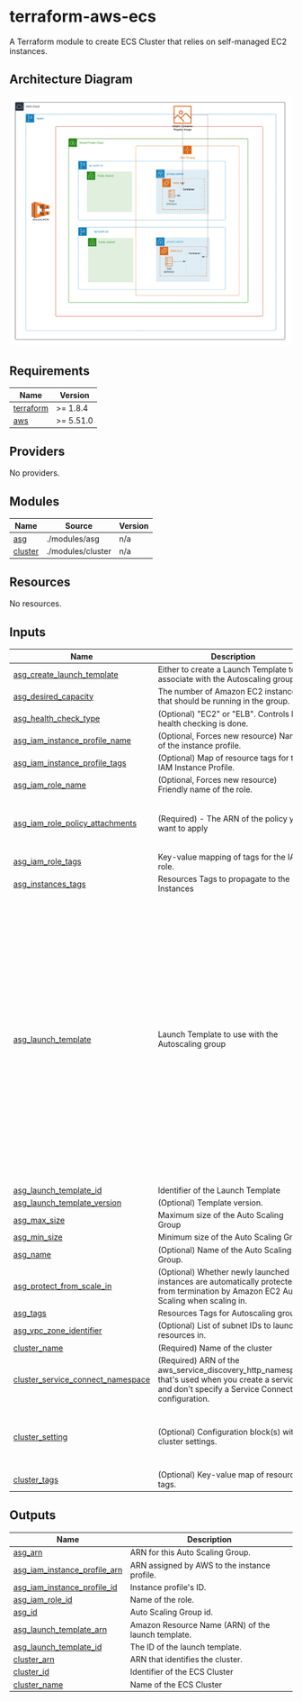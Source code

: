<!-- BEGIN_TF_DOCS -->
# terraform-aws-ecs

A Terraform module to create ECS Cluster that relies on self-managed EC2 instances.

## Architecture Diagram

![ECS Architecture Diagram](https://github.com/infraspecdev/terraform-aws-ecs/raw/main/diagrams/ecs-architecture.png)

## Requirements

| Name | Version |
|------|---------|
| <a name="requirement_terraform"></a> [terraform](#requirement\_terraform) | >=  1.8.4 |
| <a name="requirement_aws"></a> [aws](#requirement\_aws) | >= 5.51.0 |

## Providers

No providers.

## Modules

| Name | Source | Version |
|------|--------|---------|
| <a name="module_asg"></a> [asg](#module\_asg) | ./modules/asg | n/a |
| <a name="module_cluster"></a> [cluster](#module\_cluster) | ./modules/cluster | n/a |

## Resources

No resources.

## Inputs

| Name | Description | Type | Default | Required |
|------|-------------|------|---------|:--------:|
| <a name="input_asg_create_launch_template"></a> [asg\_create\_launch\_template](#input\_asg\_create\_launch\_template) | Either to create a Launch Template to associate with the Autoscaling group | `bool` | `true` | no |
| <a name="input_asg_desired_capacity"></a> [asg\_desired\_capacity](#input\_asg\_desired\_capacity) | The number of Amazon EC2 instances that should be running in the group. | `number` | n/a | yes |
| <a name="input_asg_health_check_type"></a> [asg\_health\_check\_type](#input\_asg\_health\_check\_type) | (Optional) "EC2" or "ELB". Controls how health checking is done. | `string` | `null` | no |
| <a name="input_asg_iam_instance_profile_name"></a> [asg\_iam\_instance\_profile\_name](#input\_asg\_iam\_instance\_profile\_name) | (Optional, Forces new resource) Name of the instance profile. | `string` | `null` | no |
| <a name="input_asg_iam_instance_profile_tags"></a> [asg\_iam\_instance\_profile\_tags](#input\_asg\_iam\_instance\_profile\_tags) | (Optional) Map of resource tags for the IAM Instance Profile. | `map(string)` | `{}` | no |
| <a name="input_asg_iam_role_name"></a> [asg\_iam\_role\_name](#input\_asg\_iam\_role\_name) | (Optional, Forces new resource) Friendly name of the role. | `string` | `null` | no |
| <a name="input_asg_iam_role_policy_attachments"></a> [asg\_iam\_role\_policy\_attachments](#input\_asg\_iam\_role\_policy\_attachments) | (Required) - The ARN of the policy you want to apply | `list(string)` | <pre>[<br>  "arn:aws:iam::aws:policy/service-role/AmazonEC2ContainerServiceforEC2Role"<br>]</pre> | no |
| <a name="input_asg_iam_role_tags"></a> [asg\_iam\_role\_tags](#input\_asg\_iam\_role\_tags) | Key-value mapping of tags for the IAM role. | `map(string)` | `{}` | no |
| <a name="input_asg_instances_tags"></a> [asg\_instances\_tags](#input\_asg\_instances\_tags) | Resources Tags to propagate to the Instances | `map(string)` | `{}` | no |
| <a name="input_asg_launch_template"></a> [asg\_launch\_template](#input\_asg\_launch\_template) | Launch Template to use with the Autoscaling group | <pre>object({<br>    name = optional(string, null)<br>    block_device_mappings = optional(list(object({<br>      device_name = string<br>      ebs = optional(object({<br>        delete_on_termination = optional(bool, null)<br>        snapshot_id           = optional(string, null)<br>        volume_size           = optional(number, null)<br>        volume_type           = optional(string, null)<br>      }))<br>      no_device    = optional(any, null)<br>      virtual_name = optional(string, null)<br>    })), [])<br>    image_id               = optional(string, null)<br>    instance_type          = optional(string, null)<br>    vpc_security_group_ids = optional(list(string), [])<br>    key_name               = optional(string, null)<br>    user_data              = optional(string, null)<br>    tags                   = optional(map(string), {})<br>  })</pre> | `{}` | no |
| <a name="input_asg_launch_template_id"></a> [asg\_launch\_template\_id](#input\_asg\_launch\_template\_id) | Identifier of the Launch Template | `string` | `null` | no |
| <a name="input_asg_launch_template_version"></a> [asg\_launch\_template\_version](#input\_asg\_launch\_template\_version) | (Optional) Template version. | `string` | `null` | no |
| <a name="input_asg_max_size"></a> [asg\_max\_size](#input\_asg\_max\_size) | Maximum size of the Auto Scaling Group | `number` | n/a | yes |
| <a name="input_asg_min_size"></a> [asg\_min\_size](#input\_asg\_min\_size) | Minimum size of the Auto Scaling Group | `number` | n/a | yes |
| <a name="input_asg_name"></a> [asg\_name](#input\_asg\_name) | (Optional) Name of the Auto Scaling Group. | `string` | n/a | yes |
| <a name="input_asg_protect_from_scale_in"></a> [asg\_protect\_from\_scale\_in](#input\_asg\_protect\_from\_scale\_in) | (Optional) Whether newly launched instances are automatically protected from termination by Amazon EC2 Auto Scaling when scaling in. | `bool` | `null` | no |
| <a name="input_asg_tags"></a> [asg\_tags](#input\_asg\_tags) | Resources Tags for Autoscaling group | `map(string)` | `{}` | no |
| <a name="input_asg_vpc_zone_identifier"></a> [asg\_vpc\_zone\_identifier](#input\_asg\_vpc\_zone\_identifier) | (Optional) List of subnet IDs to launch resources in. | `list(string)` | n/a | yes |
| <a name="input_cluster_name"></a> [cluster\_name](#input\_cluster\_name) | (Required) Name of the cluster | `string` | n/a | yes |
| <a name="input_cluster_service_connect_namespace"></a> [cluster\_service\_connect\_namespace](#input\_cluster\_service\_connect\_namespace) | (Required) ARN of the aws\_service\_discovery\_http\_namespace that's used when you create a service and don't specify a Service Connect configuration. | `string` | `null` | no |
| <a name="input_cluster_setting"></a> [cluster\_setting](#input\_cluster\_setting) | (Optional) Configuration block(s) with cluster settings. | <pre>list(object({<br>    name  = string<br>    value = string<br>  }))</pre> | `[]` | no |
| <a name="input_cluster_tags"></a> [cluster\_tags](#input\_cluster\_tags) | (Optional) Key-value map of resource tags. | `map(string)` | `{}` | no |

## Outputs

| Name | Description |
|------|-------------|
| <a name="output_asg_arn"></a> [asg\_arn](#output\_asg\_arn) | ARN for this Auto Scaling Group. |
| <a name="output_asg_iam_instance_profile_arn"></a> [asg\_iam\_instance\_profile\_arn](#output\_asg\_iam\_instance\_profile\_arn) | ARN assigned by AWS to the instance profile. |
| <a name="output_asg_iam_instance_profile_id"></a> [asg\_iam\_instance\_profile\_id](#output\_asg\_iam\_instance\_profile\_id) | Instance profile's ID. |
| <a name="output_asg_iam_role_id"></a> [asg\_iam\_role\_id](#output\_asg\_iam\_role\_id) | Name of the role. |
| <a name="output_asg_id"></a> [asg\_id](#output\_asg\_id) | Auto Scaling Group id. |
| <a name="output_asg_launch_template_arn"></a> [asg\_launch\_template\_arn](#output\_asg\_launch\_template\_arn) | Amazon Resource Name (ARN) of the launch template. |
| <a name="output_asg_launch_template_id"></a> [asg\_launch\_template\_id](#output\_asg\_launch\_template\_id) | The ID of the launch template. |
| <a name="output_cluster_arn"></a> [cluster\_arn](#output\_cluster\_arn) | ARN that identifies the cluster. |
| <a name="output_cluster_id"></a> [cluster\_id](#output\_cluster\_id) | Identifier of the ECS Cluster |
| <a name="output_cluster_name"></a> [cluster\_name](#output\_cluster\_name) | Name of the ECS Cluster |
<!-- END_TF_DOCS -->
